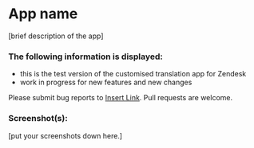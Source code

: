 # App name

[brief description of the app]

### The following information is displayed:

* this is the test version of the customised translation app for Zendesk
* work in progress for new features
and new changes


Please submit bug reports to [Insert Link](). Pull requests are welcome.

### Screenshot(s):
[put your screenshots down here.]
